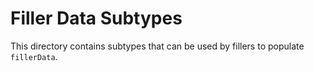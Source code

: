 # Filler Data Subtypes

This directory contains subtypes that can be used by fillers to populate `fillerData`.
